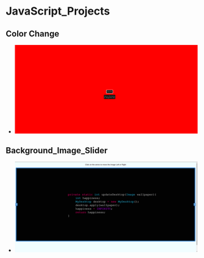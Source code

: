 # JavaScript_Projects

## Color Change

- <img src = "Color Change/photo/color_change.png" alt = "Color_Change Photo">

## Background_Image_Slider

- <img src = "Background_Image_Slider/img/background_image_slider.png" alt = "Background_Image_Slider Photo">
